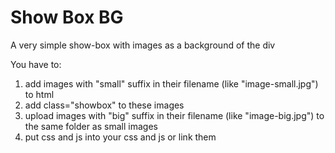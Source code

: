 # Show Box BG
A very simple show-box with images as a background of the div

You have to:
1) add images with "small" suffix in their filename (like "image-small.jpg") to html
2) add class="showbox" to these images
3) upload images with "big" suffix in their filename (like "image-big.jpg") to the same folder as small images
4) put css and js into your css and js or link them
